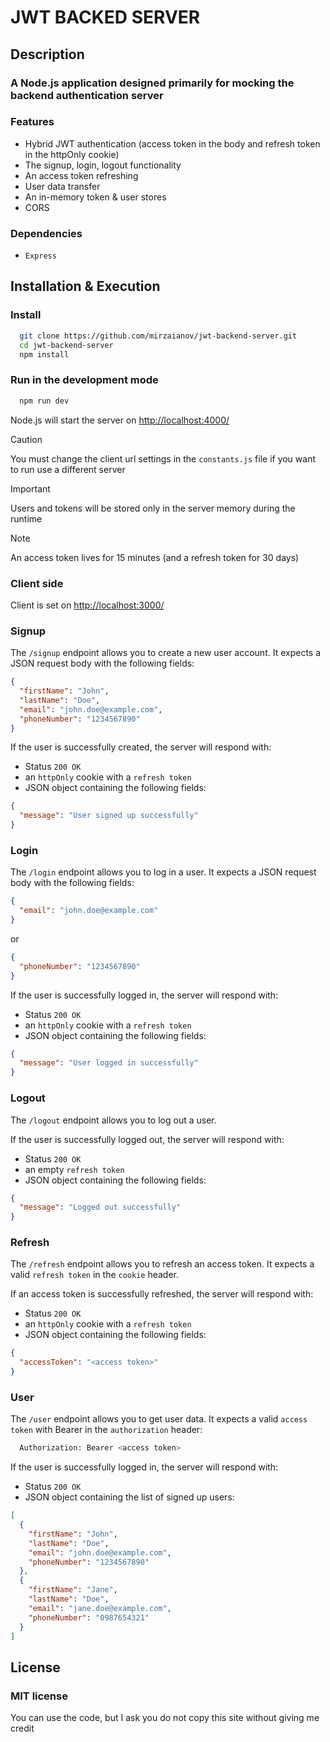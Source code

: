 # JWT BACKED SERVER

## Description

### A Node.js application designed primarily for mocking the backend authentication server

### Features

- Hybrid JWT authentication (access token in the body and refresh token in the httpOnly cookie)
- The signup, login, logout functionality
- An access token refreshing
- User data transfer
- An in-memory token & user stores
- CORS

### Dependencies

- `Express`

## Installation & Execution

### Install

```bash
  git clone https://github.com/mirzaianov/jwt-backend-server.git
  cd jwt-backend-server
  npm install
```

### Run in the development mode

```bash
  npm run dev
```

Node.js will start the server on [http://localhost:4000/](http://localhost:4000/)

> [!CAUTION]
> You must change the client url settings in the `constants.js` file if you want to run use a different server

> [!IMPORTANT]
> Users and tokens will be stored only in the server memory during the runtime

> [!NOTE]
> An access token lives for 15 minutes (and a refresh token for 30 days)

### Client side

Client is set on [http://localhost:3000/](http://localhost:3000/)

### Signup

The `/signup` endpoint allows you to create a new user account.
It expects a JSON request body with the following fields:

```json
{
  "firstName": "John",
  "lastName": "Doe",
  "email": "john.doe@example.com",
  "phoneNumber": "1234567890"
}
```

If the user is successfully created, the server will respond with:

- Status `200 OK`
- an `httpOnly` cookie with a `refresh token`
- JSON object containing the following fields:

```json
{
  "message": "User signed up successfully"
}
```

### Login

The `/login` endpoint allows you to log in a user.
It expects a JSON request body with the following fields:

```json
{
  "email": "john.doe@example.com"
}
```

or

```json
{
  "phoneNumber": "1234567890"
}
```

If the user is successfully logged in, the server will respond with:

- Status `200 OK`
- an `httpOnly` cookie with a `refresh token`
- JSON object containing the following fields:

```json
{
  "message": "User logged in successfully"
}
```

### Logout

The `/logout` endpoint allows you to log out a user.

If the user is successfully logged out, the server will respond with:

- Status `200 OK`
- an empty `refresh token`
- JSON object containing the following fields:

```json
{
  "message": "Logged out successfully"
}
```

### Refresh

The `/refresh` endpoint allows you to refresh an access token.
It expects a valid `refresh token` in the `cookie` header.

If an access token is successfully refreshed, the server will respond with:

- Status `200 OK`
- an `httpOnly` cookie with a `refresh token`
- JSON object containing the following fields:

```json
{
  "accessToken": "<access token>"
}
```

### User

The `/user` endpoint allows you to get user data.
It expects a valid `access token` with Bearer in the `authorization` header:

```bash
  Authorization: Bearer <access token>
```

If the user is successfully logged in, the server will respond with:

- Status `200 OK`
- JSON object containing the list of signed up users:

```json
[
  {
    "firstName": "John",
    "lastName": "Doe",
    "email": "john.doe@example.com",
    "phoneNumber": "1234567890"
  },
  {
    "firstName": "Jane",
    "lastName": "Doe",
    "email": "jane.doe@example.com",
    "phoneNumber": "0987654321"
  }
]
```

## License

### MIT license

You can use the code, but I ask you do not copy this site without giving me credit
